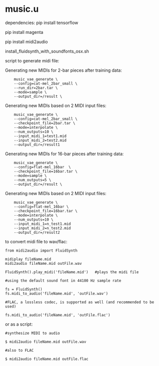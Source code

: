 # music.u

dependencies:
pip install tensorflow

pip install magenta

pip install midi2audio

install_fluidsynth_with_soundfonts_osx.sh



script to generate midi file:


Generating new MIDIs for 2-bar pieces after training data:

        music_vae_generate \
        --config=cat-mel_2bar_small \
        --run_dir=2bar.tar \
        --mode=sample \
        --output_dir=/result \
        
Generating new MIDIs based on 2 MIDI input files:

        music_vae_generate \
        --config=cat-mel_2bar_small \
        --checkpoint_file=2bar.tar \
        --mode=interpolate \
        --num_outputs=10 \
        --input_midi_1=test1.mid
        --input_midi_2=test2.mid
        --output_dir=/result1
        
Generating new MIDIs for 16-bar pieces after training data:
        
        music_vae_generate \
        --config=flat-mel_16bar  \
        --checkpoint_file=16bar.tar \
        --mode=sample \
        --num_outputs=5 \
        --output_dir=/result \
        
Generating new MIDIs based on 2 MIDI input files:

        music_vae_generate \
        --config=flat-mel_16bar \
        --checkpoint_file=16bar.tar \
        --mode=interpolate \
        --num_outputs=10 \
        --input_midi_1=n_test1.mid
        --input_midi_2=n_test2.mid
        --output_dir=/result2

to convert midi file to wav/flac:

    from midi2audio import FluidSynth

    midiplay fileName.mid
    midi2audio fileName.mid outFile.wav
  
    FluidSynth().play_midi('fileName.mid')   #plays the midi file
  
    #using the default sound font in 44100 Hz sample rate
  
    fs = FluidSynth()
    fs.midi_to_audio('fileName.mid', 'outFile.wav')

    #FLAC, a lossless codec, is supported as well (and recommended to be used)
  
    fs.midi_to_audio('fileName.mid', 'outFile.flac')


or as a script:

    #synthesize MIDI to audio
  
    $ midi2audio fileName.mid outFile.wav

    #also to FLAC
  
    $ midi2audio fileName.mid outFile.flac
